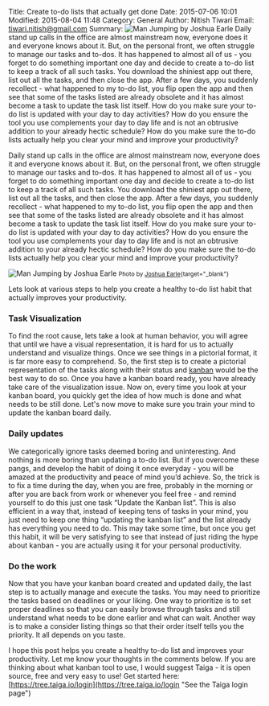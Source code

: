 Title: Create to-do lists that actually get done
Date: 2015-07-06 10:01
Modified: 2015-08-04 11:48
Category: General
Author: Nitish Tiwari
Email: tiwari.nitish@gmail.com
Summary: ![Man Jumping by Joshua Earle]({filename}/images/2015-07-06_create_to_do_list_with_kanban/man_jumping_by_Joshua_earle.jpeg "Man Jumping by Joshua Earle") Daily stand up calls in the office are almost mainstream now, everyone does it and everyone knows about it. But, on the personal front, we often struggle to manage our tasks and to-dos. It has happened to almost all of us - you forget to do something important one day and decide to create a to-do list to keep a track of all such tasks. You download the shiniest app out there, list out all the tasks, and then close the app. After a few days, you suddenly recollect - what happened to my to-do list, you flip open the app and then see that some of the tasks listed are already obsolete and it has almost become a task to update the task list itself. How do you make sure your to-do list is updated with your day to day activities? How do you ensure the tool you use complements your day to day life and is not an obtrusive addition to your already hectic schedule? How do you make sure the to-do lists actually help you clear your mind and improve your productivity?

Daily stand up calls in the office are almost mainstream now, everyone does it and everyone knows about it. But, on the personal front, we often struggle to manage our tasks and to-dos. It has happened to almost all of us - you forget to do something important one day and decide to create a to-do list to keep a track of all such tasks. You download the shiniest app out there, list out all the tasks, and then close the app. After a few days, you suddenly recollect - what happened to my to-do list, you flip open the app and then see that some of the tasks listed are already obsolete and it has almost become a task to update the task list itself. How do you make sure your to-do list is updated with your day to day activities? How do you ensure the tool you use complements your day to day life and is not an obtrusive addition to your already hectic schedule? How do you make sure the to-do lists actually help you clear your mind and improve your productivity?

![Man Jumping by Joshua Earle]({filename}/images/2015-07-06_create_to_do_list_with_kanban/man_jumping_by_Joshua_earle.jpeg "Man Jumping by Joshua Earle")
<small> Photo by [Joshua Earle](https://unsplash.com/joshuaearle "Joshua Earle's profile at unsplash.com"){target="_blank"}</small>

Lets look at various steps to help you create a healthy to-do list habit that actually improves your productivity.

### Task Visualization

To find the root cause, lets take a look at human behavior, you will agree that until we have a visual representation, it is hard for us to actually understand and visualize things. Once we see things in a pictorial format, it is far more easy to comprehend. So, the first step is to create a pictorial representation of the tasks along with their status and [kanban](https://blog.taiga.io/what-is-kanban.html "See the post 'What is Kanban'") would be the best way to do so. Once you have a kanban board ready, you have already take care of the visualization issue. Now on, every time you look at your kanban board, you quickly get the idea of how much is done and what needs to be still done. Let's now move to make sure you train your mind to update the kanban board daily.

### Daily updates

We categorically ignore tasks deemed boring and uninteresting. And nothing is more boring than updating a to-do list. But if you overcome these pangs, and develop the habit of doing it once everyday - you will be amazed at the productivity and peace of mind you’d achieve. So, the trick is to fix a time during the day, when you are free, probably in the morning or after you are back from work or whenever you feel free - and remind yourself to do this just one task “Update the Kanban list”. This is also efficient in a way that, instead of keeping tens of tasks in your mind, you just need to keep one thing “updating the kanban list” and the list already has everything you need to do. This may take some time, but once you get this habit, it will be very satisfying to see that instead of just riding the hype about kanban - you are actually using it for your personal productivity.

### Do the work

Now that you have your kanban board created and updated daily, the last step is to actually manage and execute the tasks. You may need to prioritize the tasks based on deadlines or your liking. One way to prioritize is to set proper deadlines so that you can easily browse through tasks and still understand what needs to be done earlier and what can wait. Another way is to make a consider listing things so that their order itself tells you the priority. It all depends on you taste.

I hope this post helps you create a healthy to-do list and improves your productivity. Let me know your thoughts in the comments below. If you are thinking about what kanban tool to use, I would suggest Taiga - it is open source, free and very easy to use! Get started here: [https://tree.taiga.io/login](https://tree.taiga.io/login "See the Taiga login page")
